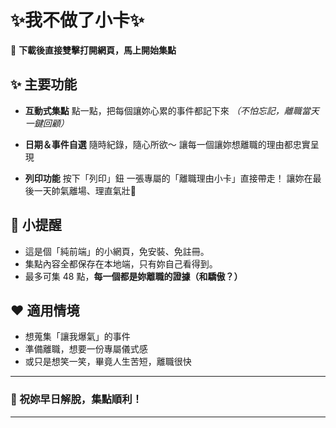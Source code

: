 # ✨我不做了小卡✨

🎉 **下載後直接雙擊打開網頁，馬上開始集點**

## ✨ 主要功能

* **互動式集點**
  點一點，把每個讓妳心累的事件都記下來
  *（不怕忘記，離職當天一鍵回顧）*

* **日期＆事件自選**
  隨時紀錄，隨心所欲～
  讓每一個讓妳想離職的理由都忠實呈現

* **列印功能**
  按下「列印」鈕
  一張專屬的「離職理由小卡」直接帶走！
  讓妳在最後一天帥氣離場、理直氣壯💪

## 📝 小提醒

* 這是個「純前端」的小網頁，免安裝、免註冊。
* 集點內容全都保存在本地端，只有妳自己看得到。
* 最多可集 48 點，**每一個都是妳離職的證據（和驕傲？）**

## ❤️ 適用情境

* 想蒐集「讓我爆氣」的事件
* 準備離職，想要一份專屬儀式感
* 或只是想笑一笑，畢竟人生苦短，離職很快

---

### 🚀 祝妳早日解脫，集點順利！

---
